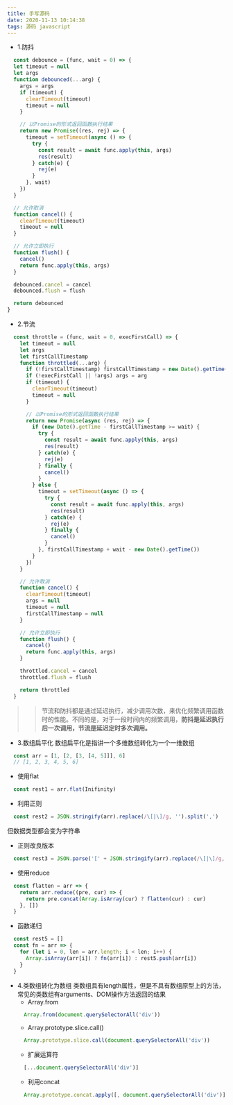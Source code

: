 ```yaml
---
title: 手写源码
date: 2020-11-13 10:14:38
tags: 源码 javascript
---
```

- 1.防抖
```javascript
  const debounce = (func, wait = 0) => {
  let timeout = null
  let args
  function debounced(...arg) {
    args = args
    if (timeout) {
      clearTimeout(timeout)
      timeout = null
    }

    // 以Promise的形式返回函数执行结果
    return new Promise((res, rej) => {
      timeout = setTimeout(async () => {
        try {
          const result = await func.apply(this, args)
          res(result)
        } catch(e) {
          rej(e)
        }
      }, wait)
    })
  }

  // 允许取消
  function cancel() {
    clearTimeout(timeout)
    timeout = null
  }

  // 允许立即执行
  function flush() {
    cancel()
    return func.apply(this, args)
  }

  debounced.cancel = cancel
  debounced.flush = flush

  return debounced
}
```
- 2.节流
```javascript
  const throttle = (func, wait = 0, execFirstCall) => {
    let timeout = null
    let args
    let firstCallTimestamp
    function throttled(...arg) {
      if (!firstCallTimestamp) firstCallTimestamp = new Date().getTime()
      if (!execFirstCall || !args) args = arg
      if (timeout) {
        clearTimeout(timeout)
        timeout = null
      }

      // 以Promise的形式返回函数执行结果
      return new Promise(async (res, rej) => {
        if (new Date().getTime - firstCallTimestamp >= wait) {
          try {
            const result = await func.apply(this, args)
            res(result)
          } catch(e) {
            rej(e)
          } finally {
            cancel()
          }
        } else {
          timeout = setTimeout(async () => {
            try {
              const result = await func.apply(this, args)
              res(result)
            } catch(e) {
              rej(e)
            } finally {
              cancel()
            }
          }, firstCallTimestamp + wait - new Date().getTime())
        }
      })
    }

    // 允许取消
    function cancel() {
      clearTimeout(timeout)
      args = null
      timeout = null
      firstCallTimestamp = null
    }

    // 允许立即执行
    function flush() {
      cancel()
      return func.apply(this, args)
    }

    throttled.cancel = cancel
    throttled.flush = flush

    return throttled
  }
```
>> 节流和防抖都是通过延迟执行，减少调用次数，来优化频繁调用函数时的性能。不同的是，对于一段时间内的频繁调用，**防抖是延迟执行后一次调用，节流是延迟定时多次调用。**
- 3.数组扁平化
数组扁平化是指讲一个多维数组转化为一个一维数组
```javascript
  const arr = [1, [2, [3, [4, 5]]], 6]
  // [1, 2, 3, 4, 5, 6]
```
  - 使用flat
  ```javascript
    const rest1 = arr.flat(Inifinity)
  ```
  - 利用正则
  ```javascript
    const rest2 = JSON.stringify(arr).replace(/\[|\]/g, '').split(',')
  ```
  但数据类型都会变为字符串
  - 正则改良版本
  ```javascript
    const rest3 = JSON.parse('[' + JSON.stringify(arr).replace(/\[|\]/g, '').split(',') + ']')
  ```
  - 使用reduce
  ```javascript
    const flatten = arr => {
      return arr.reduce((pre, cur) => {
        return pre.concat(Array.isArray(cur) ? flatten(cur) : cur)
      }, [])
    }
  ```
  - 函数递归
  ```javascript
    const rest5 = []
    const fn = arr => {
      for (let i = 0, len = arr.length; i < len; i++) {
        Array.isArray(arr[i]) ? fn(arr[i]) : rest5.push(arr[i])
      }
    }
  ```
  - 4.类数组转化为数组
  类数组具有length属性，但是不具有数组原型上的方法，常见的类数组有arguments、DOM操作方法返回的结果
    - Array.from
    ```javascript
      Array.from(document.querySelectorAll('div'))
    ```
    - Array.prototype.slice.call()
    ```javascript
      Array.prototype.slice.call(document.querySelectorAll('div'))
    ```
    - 扩展运算符
    ```javascript
      [...document.querySelectorAll('div')]
    ```
    - 利用concat
    ```javascript
      Array.prototype.concat.apply([, document.querySelectorAll('div')])
    ```


